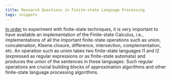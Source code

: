 ```yaml
---
title: Research Questions in Finite-state Language Processing
tags: snippets
---
```


[In order](http://www.let.rug.nl/~vannoord/alp/proposal/node12.html 'Research Questions in Finite-state Language Processing') to experiment with finite-state techniques, it is very important to have available an implementation of the Finite-state Calculus, i.e., implementations of all the important finite-state operations such as union, concatenation, Kleene closure, difference, intersection, complementation, etc. An operation such as union takes two finite-state languages l1 and l2 (expressed as regular expressions or as finite-state automata) and produces the union of the sentences in these languages. Such regular operations are crucial building blocks of approximation algorithms and other finite-state language processing algorithms.

